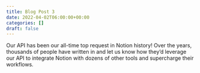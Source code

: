 ```yaml
---
title: Blog Post 3
date: 2022-04-02T06:00:00+00:00
categories: []
draft: false
---
```



Our API has been our all-time top request in Notion history! Over the years, thousands of people have written in and let us know how they’d leverage our API to integrate Notion with dozens of other tools and supercharge their workflows.
